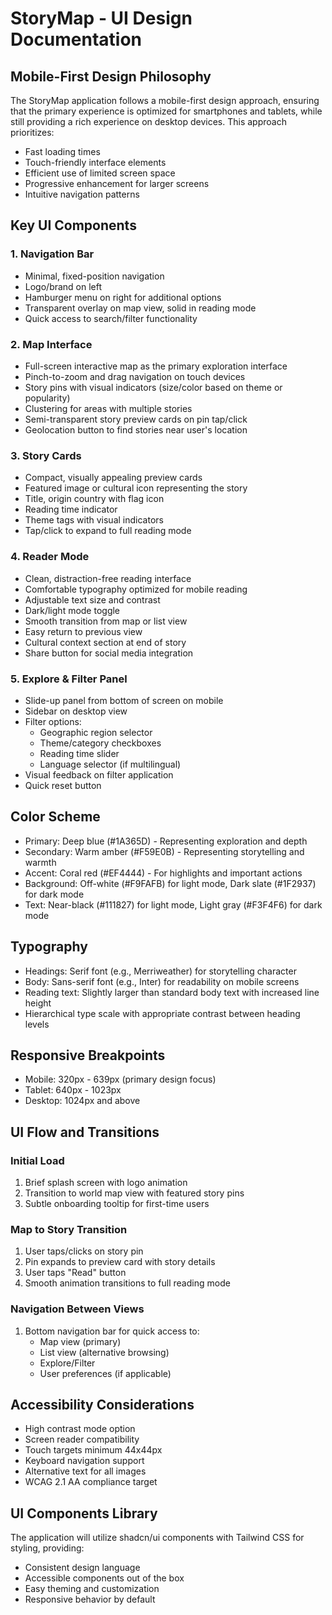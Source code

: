 # StoryMap - UI Design Documentation

## Mobile-First Design Philosophy

The StoryMap application follows a mobile-first design approach, ensuring that the primary experience is optimized for smartphones and tablets, while still providing a rich experience on desktop devices. This approach prioritizes:

- Fast loading times
- Touch-friendly interface elements
- Efficient use of limited screen space
- Progressive enhancement for larger screens
- Intuitive navigation patterns

## Key UI Components

### 1. Navigation Bar
- Minimal, fixed-position navigation
- Logo/brand on left
- Hamburger menu on right for additional options
- Transparent overlay on map view, solid in reading mode
- Quick access to search/filter functionality

### 2. Map Interface
- Full-screen interactive map as the primary exploration interface
- Pinch-to-zoom and drag navigation on touch devices
- Story pins with visual indicators (size/color based on theme or popularity)
- Clustering for areas with multiple stories
- Semi-transparent story preview cards on pin tap/click
- Geolocation button to find stories near user's location

### 3. Story Cards
- Compact, visually appealing preview cards
- Featured image or cultural icon representing the story
- Title, origin country with flag icon
- Reading time indicator
- Theme tags with visual indicators
- Tap/click to expand to full reading mode

### 4. Reader Mode
- Clean, distraction-free reading interface
- Comfortable typography optimized for mobile reading
- Adjustable text size and contrast
- Dark/light mode toggle
- Smooth transition from map or list view
- Easy return to previous view
- Cultural context section at end of story
- Share button for social media integration

### 5. Explore & Filter Panel
- Slide-up panel from bottom of screen on mobile
- Sidebar on desktop view
- Filter options:
  - Geographic region selector
  - Theme/category checkboxes
  - Reading time slider
  - Language selector (if multilingual)
- Visual feedback on filter application
- Quick reset button

## Color Scheme

- Primary: Deep blue (#1A365D) - Representing exploration and depth
- Secondary: Warm amber (#F59E0B) - Representing storytelling and warmth
- Accent: Coral red (#EF4444) - For highlights and important actions
- Background: Off-white (#F9FAFB) for light mode, Dark slate (#1F2937) for dark mode
- Text: Near-black (#111827) for light mode, Light gray (#F3F4F6) for dark mode

## Typography

- Headings: Serif font (e.g., Merriweather) for storytelling character
- Body: Sans-serif font (e.g., Inter) for readability on mobile screens
- Reading text: Slightly larger than standard body text with increased line height
- Hierarchical type scale with appropriate contrast between heading levels

## Responsive Breakpoints

- Mobile: 320px - 639px (primary design focus)
- Tablet: 640px - 1023px
- Desktop: 1024px and above

## UI Flow and Transitions

### Initial Load
1. Brief splash screen with logo animation
2. Transition to world map view with featured story pins
3. Subtle onboarding tooltip for first-time users

### Map to Story Transition
1. User taps/clicks on story pin
2. Pin expands to preview card with story details
3. User taps "Read" button
4. Smooth animation transitions to full reading mode

### Navigation Between Views
1. Bottom navigation bar for quick access to:
   - Map view (primary)
   - List view (alternative browsing)
   - Explore/Filter
   - User preferences (if applicable)

## Accessibility Considerations

- High contrast mode option
- Screen reader compatibility
- Touch targets minimum 44x44px
- Keyboard navigation support
- Alternative text for all images
- WCAG 2.1 AA compliance target

## UI Components Library

The application will utilize shadcn/ui components with Tailwind CSS for styling, providing:
- Consistent design language
- Accessible components out of the box
- Easy theming and customization
- Responsive behavior by default
